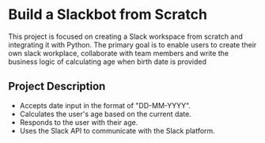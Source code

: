 # Build a Slackbot from Scratch

This project is focused on creating a Slack workspace from scratch and integrating it with Python. The primary goal is to enable users to create their own slack workplace, collaborate with team members and write the business logic of calculating age when birth date is provided

## Project Description

- Accepts date input in the format of "DD-MM-YYYY".
- Calculates the user's age based on the current date.
- Responds to the user with their age.
- Uses the Slack API to communicate with the Slack platform.
